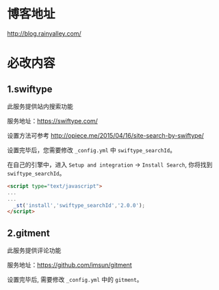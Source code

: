 # 博客地址

<http://blog.rainyalley.com/>

# 必改内容

## 1.swiftype

此服务提供站内搜索功能

服务地址：<https://swiftype.com/>

设置方法可参考 <http://opiece.me/2015/04/16/site-search-by-swiftype/>

设置完毕后，您需要修改 `_config.yml` 中 `swiftype_searchId`。

在自己的引擎中，进入 `Setup and integration` -> `Install Search`, 你将找到 `swiftype_searchId`。

```html
<script type="text/javascript">
...
...
  _st('install','swiftype_searchId','2.0.0');
</script>
```

## 2.gitment

此服务提供评论功能

服务地址：<https://github.com/imsun/gitment>

设置完毕后, 需要修改 `_config.yml` 中的 `gitment`。

